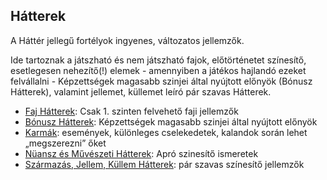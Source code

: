 ## Hátterek

<!-- tag: hatter__fortely -->

A Háttér jellegű fortélyok ingyenes, változatos jellemzők.

Ide tartoznak a játszható és nem játszható fajok, előtörténetet színesítő, esetlegesen nehezítő(!) elemek - amennyiben a játékos hajlandó ezeket felvállalni - Képzettségek magasabb szinjei által nyújtott előnyök (Bónusz Hátterek), valamint jellemet, küllemet leíró pár szavas Hátterek.

- [Faj Hátterek](032_01_faj_hatterek.md): Csak 1. szinten felvehető faji jellemzők
- [Bónusz Hátterek](032_02_bonusz_hatterek.md): Képzettségek magasabb szinjei által nyújtott előnyök
- [Karmák](032_03_karmak.md): események, különleges cselekedetek, kalandok során lehet „megszerezni” őket
- [Nüansz és Művészeti Hátterek](032_04_nuansz_hatterek.md): Apró szinesítő ismeretek
- [Származás, Jellem, Küllem Hátterek](032_05_szarmazas_jellem_kullem_hatterek.md): pár szavas színesítő jellemzők
